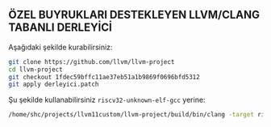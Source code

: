 ## ÖZEL BUYRUKLARI DESTEKLEYEN LLVM/CLANG TABANLI DERLEYİCİ

Aşağıdaki şekilde kurabilirsiniz:

```bash
git clone https://github.com/llvm/llvm-project
cd llvm-project
git checkout 1fdec59bffc11ae37eb51a1b9869f0696bfd5312
git apply derleyici.patch
```

Şu şekilde kullanabilirsiniz `riscv32-unknown-elf-gcc` yerine:

```bash
/home/shc/projects/llvm11custom/llvm-project/build/bin/clang -target riscv32 -march=rv32imc -mabi=ilp32 --sysroot=/home/shc/projects/riscv32im-toolchain/_install/riscv32-unknown-elf --gcc-toolchain=/home/shc/projects/riscv32im-toolchain/_install -Xclang -target-feature -Xclang +x
```
